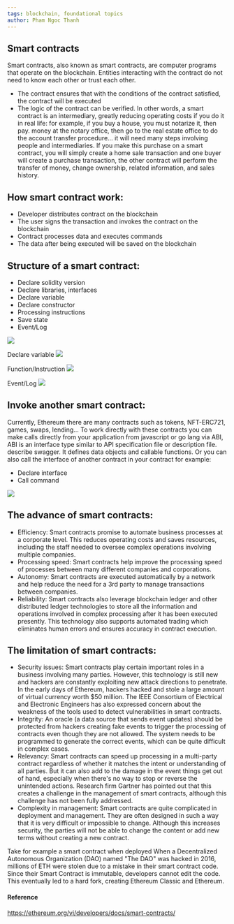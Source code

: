 ```yaml
---
tags: blockchain, foundational topics
author: Pham Ngoc Thanh
---
```


## Smart contracts
Smart contracts, also known as smart contracts, are computer programs that operate on the blockchain. Entities interacting with the contract do not need to know each other or trust each other.
- The contract ensures that with the conditions of the contract satisfied, the contract will be executed
- The logic of the contract can be verified.
In other words, a smart contract is an intermediary, greatly reducing operating costs if you do it in real life: for example, if you buy a house, you must notarize it, then pay. money at the notary office, then go to the real estate office to do the account transfer procedure... it will need many steps involving people and intermediaries. If you make this purchase on a smart contract, you will simply create a home sale transaction and one buyer will create a purchase transaction, the other contract will perform the transfer of money, change ownership, related information, and sales history.

## How smart contract work:
- Developer distributes contract on the blockchain
- The user signs the transaction and invokes the contract on the blockchain
- Contract processes data and executes commands
- The data after being executed will be saved on the blockchain

## Structure of a smart contract:
- Declare solidity version
- Declare libraries, interfaces
- Declare variable
- Declare constructor
- Processing instructions
- Save state
- Event/Log

![](https://i.imgur.com/Voie7xm.png)

Declare variable
![](https://i.imgur.com/2ADeNxC.png)

Function/Instruction
![](https://i.imgur.com/izkaluC.png)

Event/Log
![](https://i.imgur.com/mTMfjdI.png)

## Invoke another smart contract:
Currently, Ethereum there are many contracts such as tokens, NFT-ERC721, games, swaps, lending...
To work directly with these contracts you can make calls directly from your application from javascript or go lang via ABI, ABI is an interface type similar to API specification file or description file. describe swagger. It defines data objects and callable functions.
Or you can also call the interface of another contract in your contract for example:
- Declare interface
- Call command

![](https://i.imgur.com/ezVDghs.png)

## The advance of smart contracts:
* Efficiency: Smart contracts promise to automate business processes at a corporate level. This reduces operating costs and saves resources, including the staff needed to oversee complex operations involving multiple companies.
* Processing speed: Smart contracts help improve the processing speed of processes between many different companies and corporations.
* Autonomy: Smart contracts are executed automatically by a network and help reduce the need for a 3rd party to manage transactions between companies.
* Reliability: Smart contracts also leverage blockchain ledger and other distributed ledger technologies to store all the information and operations involved in complex processing after it has been executed presently. This technology also supports automated trading which eliminates human errors and ensures accuracy in contract execution.

## The limitation of smart contracts:
* Security issues: Smart contracts play certain important roles in a business involving many parties. However, this technology is still new and hackers are constantly exploiting new attack directions to penetrate. In the early days of Ethereum, hackers hacked and stole a large amount of virtual currency worth $50 million. The IEEE Consortium of Electrical and Electronic Engineers has also expressed concern about the weakness of the tools used to detect vulnerabilities in smart contracts.
* Integrity: An oracle (a data source that sends event updates) should be protected from hackers creating fake events to trigger the processing of contracts even though they are not allowed. The system needs to be programmed to generate the correct events, which can be quite difficult in complex cases.
* Relevancy: Smart contracts can speed up processing in a multi-party contract regardless of whether it matches the intent or understanding of all parties. But it can also add to the damage in the event things get out of hand, especially when there's no way to stop or reverse the unintended actions. Research firm Gartner has pointed out that this creates a challenge in the management of smart contracts, although this challenge has not been fully addressed.
* Complexity in management: Smart contracts are quite complicated in deployment and management. They are often designed in such a way that it is very difficult or impossible to change. Although this increases security, the parties will not be able to change the content or add new terms without creating a new contract.


Take for example a smart contract when deployed When a Decentralized Autonomous Organization (DAO) named "The DAO" was hacked in 2016, millions of ETH were stolen due to a mistake in their smart contract code.
Since their Smart Contract is immutable, developers cannot edit the code. This eventually led to a hard fork, creating Ethereum Classic and Ethereum.

#### Reference
https://ethereum.org/vi/developers/docs/smart-contracts/